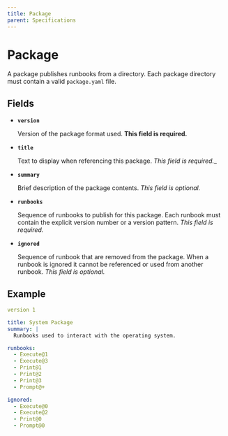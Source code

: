 ```yaml
---
title: Package
parent: Specifications
---
```


# Package

A package publishes runbooks from a directory. Each package directory
must contain a valid `package.yaml` file.

## Fields

* __`version`__

	Version of the package format used. __This field is required.__
	
* __`title`__

	Text to display when referencing this package. _This field is
    required.__
	
* __`summary`__

	Brief description of the package contents. _This field is
    optional._
	
* __`runbooks`__

	Sequence of runbooks to publish for this package. Each runbook
    must contain the explicit version number or a version
    pattern. _This field is required._
	
* __`ignored`__

	Sequence of runbook that are removed from the package. When a
    runbook is ignored it cannot be referenced or used from another
    runbook. _This field is optional._

## Example

```yaml
version 1

title: System Package
summary: |
  Runbooks used to interact with the operating system.

runbooks:
  - Execute@1
  - Execute@3
  - Print@1
  - Print@2
  - Print@3
  - Prompt@+

ignored:
  - Execute@0
  - Execute@2
  - Print@0
  - Prompt@0
```



